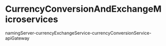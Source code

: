 # CurrencyConversionAndExchangeMicroservices
namingServer-currencyExchangeService-currencyConversionService- apiGateway

